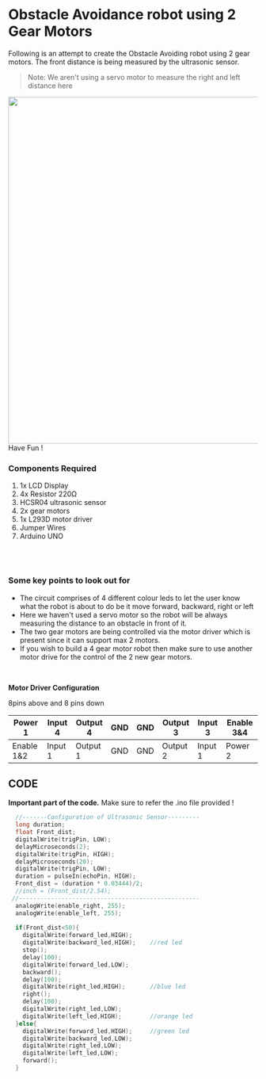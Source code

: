 <h1>Obstacle Avoidance robot using 2 Gear Motors</h1>

<div>
   <p>Following is an attempt to create the Obstacle Avoiding robot using 2 gear motors. The front distance is being measured by the ultrasonic sensor.</p>
  
  >Note: We aren't using a servo motor to measure the right and left distance here
  
  <img width=700 align=right src="https://github.com/Curovearth/Dive-into-Electronics/blob/main/Intermediate%202/07-Obstacle%20Avoiding%20Robot%20with%202%20motors/obstacle%20avoiding.gif">
 <br>
     
  <p>Have Fun !</p>
  
  <h3>Components Required</h3>
  <ol>
    <li>1x LCD Display</li>
    <li>4x Resistor 220Ω</li>
    <li>HCSR04 ultrasonic sensor</li>
    <li>2x gear motors</li>
    <li>1x L293D motor driver</li>
    <li>Jumper Wires</li>
    <li>Arduino UNO</li>
  </ol>
</div><br><br>

<h3>Some key points to look out for</h3>
<p>
  <ul>
    <li>The circuit comprises of 4 different colour leds to let the user know what the robot is about to do be it move forward, backward, right or left</li>
    <li>Here we haven't used a servo motor so the robot will be always measuring the distance to an obstacle in front of it.</li>
    <li>The two gear motors are being controlled via the motor driver which is present since it can support max 2 motors.</li>
    <li>If you wish to build a 4 gear motor robot then make sure to use another motor drive for the control of the 2 new gear motors.</li>
  </ul><br>
  
  <b>Motor Driver Configuration</b>
  
  8pins above and 8 pins down
  
  | Power 1 | Input 4 | Output 4 | GND | GND | Output 3 | Input 3 | Enable 3&4 |
  | --- | --- | --- | --- | --- | --- | --- | --- |
  | Enable 1&2 | Input 1 | Output 1 | GND | GND | Output 2 | Input 1 | Power 2 |
  
</p>



<h2>CODE</h2>
<p><b>Important part of the code.</b> Make sure to refer the .ino file provided !</p>

```C++
  //-------Configuration of Ultrasonic Sensor---------
  long duration;
  float Front_dist;
  digitalWrite(trigPin, LOW);
  delayMicroseconds(2);
  digitalWrite(trigPin, HIGH);
  delayMicroseconds(20);
  digitalWrite(trigPin, LOW);
  duration = pulseIn(echoPin, HIGH);
  Front_dist = (duration * 0.03444)/2;
  //inch = (Front_dist/2.54);
 //---------------------------------------------------
  analogWrite(enable_right, 255);
  analogWrite(enable_left, 255);
  
  if(Front_dist<50){
    digitalWrite(forward_led,HIGH);
    digitalWrite(backward_led,HIGH);	//red led
    stop();
    delay(100);
    digitalWrite(forward_led,LOW);
    backward();
    delay(100);
    digitalWrite(right_led,HIGH);		//blue led
    right();
    delay(100);
    digitalWrite(right_led,LOW);
    digitalWrite(left_led,HIGH);		//orange led
  }else{
    digitalWrite(forward_led,HIGH);		//green led
    digitalWrite(backward_led,LOW);
    digitalWrite(right_led,LOW);
    digitalWrite(left_led,LOW);
    forward();
  }
```

